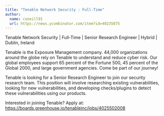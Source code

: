 ```yaml
---
title: "Tenable Network Security : Full-Time"
author:
  name: coneill91
  url: https://news.ycombinator.com/item?id=40235075
---
```

Tenable Network Security | Full-Time | Senior Research Engineer | Hybrid | Dublin, Ireland

Tenable is the Exposure Management company. 44,000 organizations around the globe rely on Tenable to understand and reduce cyber risk. Our global employees support 65 percent of the Fortune 500, 45 percent of the Global 2000, and large government agencies. Come be part of our journey!

Tenable is looking for a Senior Research Engineer to join our security research team. This position will involve researching existing vulnerabilities, looking for new vulnerabilities, and developing checks&#x2F;plugins to detect these vulnerabilities using our products.

Interested in joining Tenable? Apply at: <a href="https:&#x2F;&#x2F;boards.greenhouse.io&#x2F;tenableinc&#x2F;jobs&#x2F;4025502008" rel="nofollow">https:&#x2F;&#x2F;boards.greenhouse.io&#x2F;tenableinc&#x2F;jobs&#x2F;4025502008</a>
